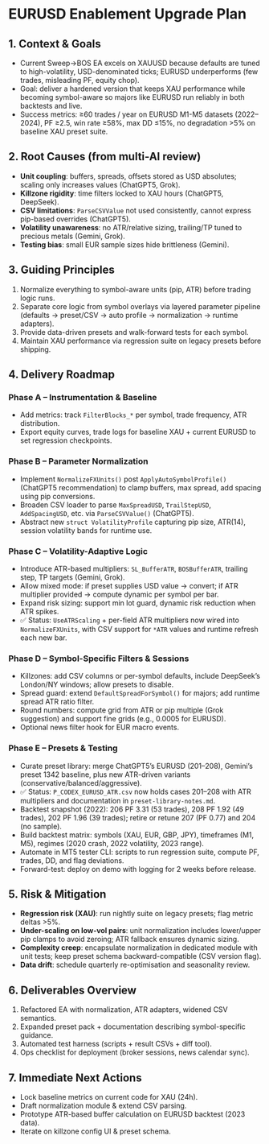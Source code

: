 # EURUSD Enablement Upgrade Plan

## 1. Context & Goals
- Current Sweep→BOS EA excels on XAUUSD because defaults are tuned to high-volatility, USD-denominated ticks; EURUSD underperforms (few trades, misleading PF, equity chop).
- Goal: deliver a hardened version that keeps XAU performance while becoming symbol-aware so majors like EURUSD run reliably in both backtests and live.
- Success metrics: ≥60 trades / year on EURUSD M1-M5 datasets (2022–2024), PF ≥2.5, win rate ≥58%, max DD ≤15%, no degradation >5% on baseline XAU preset suite.

## 2. Root Causes (from multi-AI review)
- **Unit coupling**: buffers, spreads, offsets stored as USD absolutes; scaling only increases values (ChatGPT5, Grok).
- **Killzone rigidity**: time filters locked to XAU hours (ChatGPT5, DeepSeek).
- **CSV limitations**: `ParseCSVValue` not used consistently, cannot express pip-based overrides (ChatGPT5).
- **Volatility unawareness**: no ATR/relative sizing, trailing/TP tuned to precious metals (Gemini, Grok).
- **Testing bias**: small EUR sample sizes hide brittleness (Gemini).

## 3. Guiding Principles
1. Normalize everything to symbol-aware units (pip, ATR) before trading logic runs.
2. Separate core logic from symbol overlays via layered parameter pipeline (defaults → preset/CSV → auto profile → normalization → runtime adapters).
3. Provide data-driven presets and walk-forward tests for each symbol.
4. Maintain XAU performance via regression suite on legacy presets before shipping.

## 4. Delivery Roadmap
### Phase A – Instrumentation & Baseline
- Add metrics: track `FilterBlocks_*` per symbol, trade frequency, ATR distribution.
- Export equity curves, trade logs for baseline XAU + current EURUSD to set regression checkpoints.

### Phase B – Parameter Normalization
- Implement `NormalizeFXUnits()` post `ApplyAutoSymbolProfile()` (ChatGPT5 recommendation) to clamp buffers, max spread, add spacing using pip conversions.
- Broaden CSV loader to parse `MaxSpreadUSD`, `TrailStepUSD`, `AddSpacingUSD`, etc. via `ParseCSVValue()` (ChatGPT5).
- Abstract new `struct VolatilityProfile` capturing pip size, ATR(14), session volatility bands for runtime use.

### Phase C – Volatility-Adaptive Logic
- Introduce ATR-based multipliers: `SL_BufferATR`, `BOSBufferATR`, trailing step, TP targets (Gemini, Grok).
- Allow mixed mode: if preset supplies USD value -> convert; if ATR multiplier provided -> compute dynamic per symbol per bar.
- Expand risk sizing: support min lot guard, dynamic risk reduction when ATR spikes.
- ✅ Status: `UseATRScaling` + per-field ATR multipliers now wired into `NormalizeFXUnits`, with CSV support for `*ATR` values and runtime refresh each new bar.

### Phase D – Symbol-Specific Filters & Sessions
- Killzones: add CSV columns or per-symbol defaults, include DeepSeek’s London/NY windows; allow presets to disable.
- Spread guard: extend `DefaultSpreadForSymbol()` for majors; add runtime spread ATR ratio filter.
- Round numbers: compute grid from ATR or pip multiple (Grok suggestion) and support fine grids (e.g., 0.0005 for EURUSD).
- Optional news filter hook for EUR macro events.

### Phase E – Presets & Testing
- Curate preset library: merge ChatGPT5’s EURUSD (201–208), Gemini’s preset 1342 baseline, plus new ATR-driven variants (conservative/balanced/aggressive).
- ✅ Status: `P_CODEX_EURUSD_ATR.csv` now holds cases 201–208 with ATR multipliers and documentation in `preset-library-notes.md`.
- Backtest snapshot (2022): 206 PF 3.31 (53 trades), 208 PF 1.92 (49 trades), 202 PF 1.96 (39 trades); retire or retune 207 (PF 0.77) and 204 (no sample).
- Build backtest matrix: symbols (XAU, EUR, GBP, JPY), timeframes (M1, M5), regimes (2020 crash, 2022 volatility, 2023 range).
- Automate in MT5 tester CLI: scripts to run regression suite, compute PF, trades, DD, and flag deviations.
- Forward-test: deploy on demo with logging for 2 weeks before release.

## 5. Risk & Mitigation
- **Regression risk (XAU)**: run nightly suite on legacy presets; flag metric deltas >5%.
- **Under-scaling on low-vol pairs**: unit normalization includes lower/upper pip clamps to avoid zeroing; ATR fallback ensures dynamic sizing.
- **Complexity creep**: encapsulate normalization in dedicated module with unit tests; keep preset schema backward-compatible (CSV version flag).
- **Data drift**: schedule quarterly re-optimisation and seasonality review.

## 6. Deliverables Overview
1. Refactored EA with normalization, ATR adapters, widened CSV semantics.
2. Expanded preset pack + documentation describing symbol-specific guidance.
3. Automated test harness (scripts + result CSVs + diff tool).
4. Ops checklist for deployment (broker sessions, news calendar sync).

## 7. Immediate Next Actions
- Lock baseline metrics on current code for XAU (24h).
- Draft normalization module & extend CSV parsing.
- Prototype ATR-based buffer calculation on EURUSD backtest (2023 data).
- Iterate on killzone config UI & preset schema.
